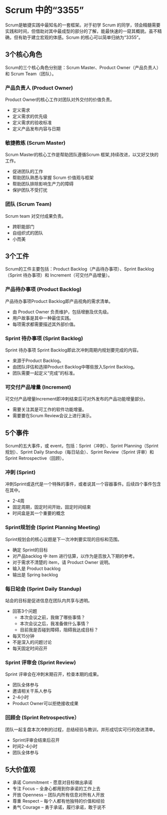 # Scrum 中的“3355”

Scrum是敏捷实践中最知名的一套框架。对于初学 Scrum 的同学，领会精髓需要实践和时间，但借助对其中最成型的部分的了解，能最快速的一窥其概貌。虽不精确，但有助于建立宏观的体感。Scrum 的核心可以简单归纳为“3355”。

## 3个核心角色

Scrum的三个核心角色分别是：Scrum Master、Product Owner（产品负责人）和 Scrum Team（团队）。

### 产品负责人 (Product Owner)

Product Owner的核心工作对团队对外交付的价值负责。

* 定义需求
* 定义需求的优先级
* 定义需求的验收标准
* 定义产品发布内容与日期

### 敏捷教练 (Scrum Master)

Scrum Master的核心工作是帮助团队遵循Scrum 框架,持续改进，以又好又快的工作。

* 促进团队的工作
* 帮助团队熟悉与掌握 Scrum 价值观与框架
* 帮助团队排除影响生产力的障碍
* 保护团队不受打扰

### 团队 (Scrum Team)

Scrum team 对交付成果负责。

* 跨职能部门
* 自组织式的团队
* 小而美

## 3个工件

Scrum的工件主要包括：Product Backlog（产品待办事项）、Sprint Backlog （Sprint 待办事项）和 Increment（可交付产品增量）。

### 产品待办事项 (Product Backlog)

产品待办事项Product Backlog即产品视角的需求清单。

* 由 Product Owner 负责维护，包括增删及优先级。
* 用户故事是其中一种最佳实践。
* 每项需求都需要描述其外部价值。

### Sprint 待办事项 (Sprint Backlog)

Sprint 待办事项 Sprint Backlog即此次冲刺周期内规划要完成的内容。

* 来源于Product Backlog。
* 由团队评估和选择Product Backlog中哪些放入Sprint Backlog。
* 团队需要一起定义“完成”的标准。

### 可交付产品增量 (Increment)

可交付产品增量Increment即冲刺结束后可对外发布的产品功能增量部分。

* 需要关注其是可工作的软件功能增量。
* 需要要在Scrum Review会议上进行演示。

## 5个事件

Scrum的五大事件，或 event，包括：Sprint（冲刺）、Sprint Planning（Sprint规划）、Sprint Daily Standup（每日站会）、Sprint Review（Sprint 评审）和 Sprint Retrospective（回顾）。

### 冲刺 (Sprint)

冲刺Sprint或迭代是一个特殊的事件，或者说其一个容器事件。后续四个事件包含在其中。

* 2-4周
* 固定周期，固定时间开始，固定时间结束
* 时间盒是其一个重要的概念

### Sprint规划会 (Sprint Planning Meeting)

Sprint规划会的核心议题是下一次冲刺要实现的目标和范围。

* 确定 Sprint的目标
* 对产品backlog 中 item 进行估算，以作为是否放入下期的参考。
* 对于需求不清楚的 item，请 Product Owner 说明。
* 输入是 Product backlog
* 输出是 Spring backlog

### 每日站会 (Sprint Daily Standup)

站会的目标是促进信息在团队内共享与透明。

* 回答3个问题
  * 本次会议之前，我做了哪些事情？
  * 本次会议之后，我准备做什么事情？
  * 目前我是否碰到障碍，阻碍我达成目标？
* 每天15分钟
* 不是深入的问题讨论
* 每天固定时间召开

### Sprint 评审会 (Sprint Review)

Sprint 评审会在冲刺末期召开，检查本期的成果。

* 团队全体参与
* 邀请相关干系人参与
* 2-4小时
* Product Owner可以拒绝接收成果

### 回顾会 (Sprint Retrospective）

团队一起复盘本次冲刺的过程，总结经验与教训，并形成切实可行的改进清单。

* Sprint评审会结束后召开
* 时间2-4小时
* 团队全体参与

## 5大价值观

* 承诺 Commitment - 愿意对目标做出承诺
* 专注 Focus – 全身心都用到你承诺的工作上去
* 开放 Openness – 团队内所有信息对所有人开放
* 尊重 Respect – 每个人都有他独特的价值和经验
* 勇气 Courage – 勇于承诺，履行承诺，敢于说不
